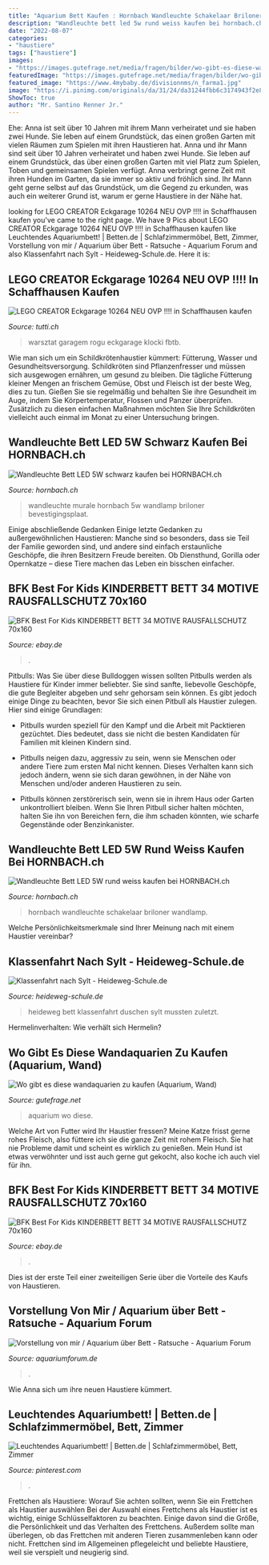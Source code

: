 ```yaml
---
title: "Aquarium Bett Kaufen : Hornbach Wandleuchte Schakelaar Briloner Wandlamp"
description: "Wandleuchte bett led 5w rund weiss kaufen bei hornbach.ch"
date: "2022-08-07"
categories:
- "haustiere"
tags: ["haustiere"]
images:
- "https://images.gutefrage.net/media/fragen/bilder/wo-gibt-es-diese-wandaquarien-zu-kaufen/1_big.jpg?v=1415895121000"
featuredImage: "https://images.gutefrage.net/media/fragen/bilder/wo-gibt-es-diese-wandaquarien-zu-kaufen/1_big.jpg?v=1415895121000"
featured_image: "https://www.4mybaby.de/divisionnms/n_farma1.jpg"
image: "https://i.pinimg.com/originals/da/31/24/da31244fbb6c3174943f2e8afd8dc9e0.jpg"
ShowToc: true
author: "Mr. Santino Renner Jr."
---
```



Ehe: Anna ist seit über 10 Jahren mit ihrem Mann verheiratet und sie haben zwei Hunde. Sie leben auf einem Grundstück, das einen großen Garten mit vielen Räumen zum Spielen mit ihren Haustieren hat.
Anna und ihr Mann sind seit über 10 Jahren verheiratet und haben zwei Hunde. Sie leben auf einem Grundstück, das über einen großen Garten mit viel Platz zum Spielen, Toben und gemeinsamen Spielen verfügt. Anna verbringt gerne Zeit mit ihren Hunden im Garten, da sie immer so aktiv und fröhlich sind. Ihr Mann geht gerne selbst auf das Grundstück, um die Gegend zu erkunden, was auch ein weiterer Grund ist, warum er gerne Haustiere in der Nähe hat.

	

		
looking for LEGO CREATOR Eckgarage 10264 NEU OVP !!!! in Schaffhausen kaufen you've came to the right page. We have 9 Pics about LEGO CREATOR Eckgarage 10264 NEU OVP !!!! in Schaffhausen kaufen like Leuchtendes Aquariumbett! | Betten.de | Schlafzimmermöbel, Bett, Zimmer, Vorstellung von mir / Aquarium über Bett - Ratsuche - Aquarium Forum and also Klassenfahrt nach Sylt - Heideweg-Schule.de. Here it is:
		
    
## LEGO CREATOR Eckgarage 10264 NEU OVP !!!! In Schaffhausen Kaufen

<img loading=lazy src="http://c.tutti.ch/big/0917885435.jpg" onerror="this.onerror=null;this.src='https://tse4.mm.bing.net/th?id=OIP.b0uhdy9win6YK8_NeKAWwgHaHa&amp;pid=15.1';" alt="LEGO CREATOR Eckgarage 10264 NEU OVP !!!! in Schaffhausen kaufen">

_Source: tutti.ch_

>warsztat garagem rogu eckgarage klocki fbtb. 

	

Wie man sich um ein Schildkrötenhaustier kümmert: Fütterung, Wasser und Gesundheitsversorgung.
Schildkröten sind Pflanzenfresser und müssen sich ausgewogen ernähren, um gesund zu bleiben. Die tägliche Fütterung kleiner Mengen an frischem Gemüse, Obst und Fleisch ist der beste Weg, dies zu tun. Gießen Sie sie regelmäßig und behalten Sie ihre Gesundheit im Auge, indem Sie Körpertemperatur, Flossen und Panzer überprüfen. Zusätzlich zu diesen einfachen Maßnahmen möchten Sie Ihre Schildkröten vielleicht auch einmal im Monat zu einer Untersuchung bringen.

    
## Wandleuchte Bett LED 5W Schwarz Kaufen Bei HORNBACH.ch

<img loading=lazy src="https://cdn.hornbach.ch/data/shop/D04/001/780/491/837/586/DV_8_10104933_04_4c_DE_20200716182019.jpg" onerror="this.onerror=null;this.src='https://tse1.mm.bing.net/th?id=OIP.3Sd-RskK8Z76A6mT3MheKQHaF7&amp;pid=15.1';" alt="Wandleuchte Bett LED 5W schwarz kaufen bei HORNBACH.ch">

_Source: hornbach.ch_

>wandleuchte murale hornbach 5w wandlamp briloner bevestigingsplaat. 

	

Einige abschließende Gedanken
Einige letzte Gedanken zu außergewöhnlichen Haustieren: Manche sind so besonders, dass sie Teil der Familie geworden sind, und andere sind einfach erstaunliche Geschöpfe, die ihren Besitzern Freude bereiten. Ob Diensthund, Gorilla oder Opernkatze – diese Tiere machen das Leben ein bisschen einfacher.

    
## BFK Best For Kids KINDERBETT BETT 34 MOTIVE RAUSFALLSCHUTZ 70x160

<img loading=lazy src="https://www.4mybaby.de/divisionnms/n_pony1.jpg" onerror="this.onerror=null;this.src='https://tse2.mm.bing.net/th?id=OIP.EhAFUhI9JpilHoVctZP7hAHaE7&amp;pid=15.1';" alt="BFK Best For Kids KINDERBETT BETT 34 MOTIVE RAUSFALLSCHUTZ 70x160">

_Source: ebay.de_

>. 

	

Pitbulls: Was Sie über diese Bulldoggen wissen sollten
Pitbulls werden als Haustiere für Kinder immer beliebter. Sie sind sanfte, liebevolle Geschöpfe, die gute Begleiter abgeben und sehr gehorsam sein können. Es gibt jedoch einige Dinge zu beachten, bevor Sie sich einen Pitbull als Haustier zulegen. Hier sind einige Grundlagen:
- Pitbulls wurden speziell für den Kampf und die Arbeit mit Packtieren gezüchtet. Dies bedeutet, dass sie nicht die besten Kandidaten für Familien mit kleinen Kindern sind.

- Pitbulls neigen dazu, aggressiv zu sein, wenn sie Menschen oder andere Tiere zum ersten Mal nicht kennen. Dieses Verhalten kann sich jedoch ändern, wenn sie sich daran gewöhnen, in der Nähe von Menschen und/oder anderen Haustieren zu sein.

- Pitbulls können zerstörerisch sein, wenn sie in ihrem Haus oder Garten unkontrolliert bleiben. Wenn Sie Ihren Pitbull sicher halten möchten, halten Sie ihn von Bereichen fern, die ihm schaden könnten, wie scharfe Gegenstände oder Benzinkanister.

    
## Wandleuchte Bett LED 5W Rund Weiss Kaufen Bei HORNBACH.ch

<img loading=lazy src="https://cdn.hornbach.ch/data/shop/D04/001/780/491/837/577/DV_8_10104935_04_4c_DE_20200716181818.jpg" onerror="this.onerror=null;this.src='https://tse4.mm.bing.net/th?id=OIP.ulSdjf4dU-MxJ6nsO3kkwgHaF7&amp;pid=15.1';" alt="Wandleuchte Bett LED 5W rund weiss kaufen bei HORNBACH.ch">

_Source: hornbach.ch_

>hornbach wandleuchte schakelaar briloner wandlamp. 

	

Welche Persönlichkeitsmerkmale sind Ihrer Meinung nach mit einem Haustier vereinbar?

    
## Klassenfahrt Nach Sylt - Heideweg-Schule.de

<img loading=lazy src="http://www.heideweg-schule.de/images/Aktuelles/2015/2015-06-30KlassenfahrtSylt/8_ins_Bett.png" onerror="this.onerror=null;this.src='https://tse1.mm.bing.net/th?id=OIP.VNhI493Eh7r9IexNWRzqcwHaFj&amp;pid=15.1';" alt="Klassenfahrt nach Sylt - Heideweg-Schule.de">

_Source: heideweg-schule.de_

>heideweg bett klassenfahrt duschen sylt mussten zuletzt. 

	

Hermelinverhalten: Wie verhält sich Hermelin?

    
## Wo Gibt Es Diese Wandaquarien Zu Kaufen (Aquarium, Wand)

<img loading=lazy src="https://images.gutefrage.net/media/fragen/bilder/wo-gibt-es-diese-wandaquarien-zu-kaufen/1_big.jpg?v=1415895121000" onerror="this.onerror=null;this.src='https://tse2.mm.bing.net/th?id=OIP.GmCJpWoie3TIAKu81RFZ-gAAAA&amp;pid=15.1';" alt="Wo gibt es diese wandaquarien zu kaufen (Aquarium, Wand)">

_Source: gutefrage.net_

>aquarium wo diese. 

	

Welche Art von Futter wird Ihr Haustier fressen?
Meine Katze frisst gerne rohes Fleisch, also füttere ich sie die ganze Zeit mit rohem Fleisch. Sie hat nie Probleme damit und scheint es wirklich zu genießen. Mein Hund ist etwas verwöhnter und isst auch gerne gut gekocht, also koche ich auch viel für ihn.

    
## BFK Best For Kids KINDERBETT BETT 34 MOTIVE RAUSFALLSCHUTZ 70x160

<img loading=lazy src="https://www.4mybaby.de/divisionnms/n_farma1.jpg" onerror="this.onerror=null;this.src='https://tse3.mm.bing.net/th?id=OIP.dQrJq7ugwJKXyERT8qFT5wHaE7&amp;pid=15.1';" alt="BFK Best For Kids KINDERBETT BETT 34 MOTIVE RAUSFALLSCHUTZ 70x160">

_Source: ebay.de_

>. 

	

Dies ist der erste Teil einer zweiteiligen Serie über die Vorteile des Kaufs von Haustieren.

    
## Vorstellung Von Mir / Aquarium über Bett - Ratsuche - Aquarium Forum

<img loading=lazy src="http://alleideen.com/wp-content/uploads/2013/12/erstaunliches-Interior-aquarium-bett.jpg" onerror="this.onerror=null;this.src='https://tse4.mm.bing.net/th?id=OIP.hism8rvyHy5LIgFBLHkIIwHaF_&amp;pid=15.1';" alt="Vorstellung von mir / Aquarium über Bett - Ratsuche - Aquarium Forum">

_Source: aquariumforum.de_

>. 

	

Wie Anna sich um ihre neuen Haustiere kümmert.

    
## Leuchtendes Aquariumbett! | Betten.de | Schlafzimmermöbel, Bett, Zimmer

<img loading=lazy src="https://i.pinimg.com/originals/da/31/24/da31244fbb6c3174943f2e8afd8dc9e0.jpg" onerror="this.onerror=null;this.src='https://tse1.mm.bing.net/th?id=OIP.M7Bs6zJK1IlpucbG3EKYnwHaE4&amp;pid=15.1';" alt="Leuchtendes Aquariumbett! | Betten.de | Schlafzimmermöbel, Bett, Zimmer">

_Source: pinterest.com_

>. 

	

Frettchen als Haustiere: Worauf Sie achten sollten, wenn Sie ein Frettchen als Haustier auswählen
Bei der Auswahl eines Frettchens als Haustier ist es wichtig, einige Schlüsselfaktoren zu beachten. Einige davon sind die Größe, die Persönlichkeit und das Verhalten des Frettchens. Außerdem sollte man überlegen, ob das Frettchen mit anderen Tieren zusammenleben kann oder nicht. Frettchen sind im Allgemeinen pflegeleicht und beliebte Haustiere, weil sie verspielt und neugierig sind.

